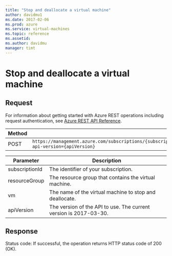 ```yaml
---
title: "Stop and deallocate a virtual machine"
author: davidmu1
ms.date: 2017-02-06
ms.prod: azure
ms.service: virtual-machines
ms.topic: reference
ms.assetid:
ms.author: davidmu
manager: timt
---
```


# Stop and deallocate a virtual machine    
    
## Request    

For information about getting started with Azure REST operations including request authentication, see [Azure REST API Reference](../../../index.md).   
    
| Method | Request URI |    
|--------|-------------|    
| POST | `https://management.azure.com/subscriptions/{subscriptionId}/resourceGroups/{resourceGroup}/providers/Microsoft.Compute/virtualMachines/{vm}/deallocate?api-version={apiVersion}`|    
    
| Parameter | Description |
| --------- | ----------- |
| subscriptionId | The identifier of your subscription. |
| resourceGroup | The resource group that contains the virtual machine. |
| vm | The name of the virtual machine to stop and deallocate. |
| apiVersion | The version of the API to use. The current version is 2017-03-30. |

## Response    
    
Status code: If successful, the operation returns HTTP status code of 200 (OK).